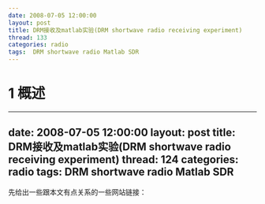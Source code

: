 ```yaml
---
date: 2008-07-05 12:00:00
layout: post
title: DRM接收及matlab实验(DRM shortwave radio receiving experiment)
thread: 133
categories: radio
tags:  DRM shortwave radio Matlab SDR
---
```


# 1 概述


---
date: 2008-07-05 12:00:00
layout: post
title: DRM接收及matlab实验(DRM shortwave radio receiving experiment)
thread: 124
categories: radio
tags:  DRM shortwave radio Matlab SDR
--

先给出一些跟本文有点关系的一些网站链接： 
